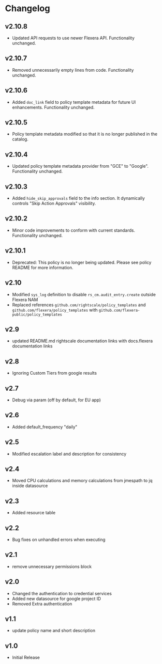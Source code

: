 # Changelog

## v2.10.8

- Updated API requests to use newer Flexera API. Functionality unchanged.

## v2.10.7

- Removed unnecessarily empty lines from code. Functionality unchanged.

## v2.10.6

- Added `doc_link` field to policy template metadata for future UI enhancements. Functionality unchanged.

## v2.10.5

- Policy template metadata modified so that it is no longer published in the catalog.

## v2.10.4

- Updated policy template metadata provider from "GCE" to "Google". Functionality unchanged.

## v2.10.3

- Added `hide_skip_approvals` field to the info section. It dynamically controls "Skip Action Approvals" visibility.

## v2.10.2

- Minor code improvements to conform with current standards. Functionality unchanged.

## v2.10.1

- Deprecated: This policy is no longer being updated. Please see policy README for more information.

## v2.10

- Modified `sys_log` definition to disable `rs_cm.audit_entry.create` outside Flexera NAM
- Replaced references `github.com/rightscale/policy_templates` and `github.com/flexera/policy_templates` with `github.com/flexera-public/policy_templates`

## v2.9

- updated README.md rightscale documentation links with docs.flexera documentation links

## v2.8

- Ignoring Custom Tiers from google results

## v2.7

- Debug via param (off by default, for EU app)

## v2.6

- Added default_frequency "daily"

## v2.5

- Modified escalation label and description for consistency

## v2.4

- Moved CPU calculations and memory calculations from jmespath to jq inside datasource

## v2.3

- Added resource table

## v2.2

- Bug fixes on unhandled errors when executing

## v2.1

- remove unnecessary permissions block

## v2.0

- Changed the authentication to credential services
- Added new datasource for google project ID
- Removed Extra authentication

## v1.1

- update policy name and short description

## v1.0

- Initial Release
